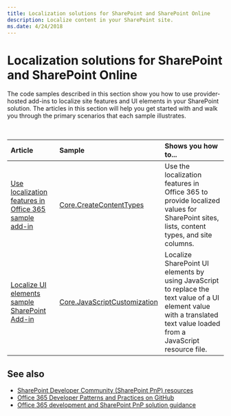 ```yaml
---
title: Localization solutions for SharePoint and SharePoint Online
description: Localize content in your SharePoint site.
ms.date: 4/24/2018
---
```


# Localization solutions for SharePoint and SharePoint Online

The code samples described in this section show you how to use provider-hosted add-ins to localize site features and UI elements in your SharePoint solution. The articles in this section will help you get started with and walk you through the primary scenarios that each sample illustrates. 

<br/>

|Article|Sample|Shows you how to...|
|:-----|:-----|:-----|
|[Use localization features in Office 365 sample add-in](use-localization-features-in-office-365-sample-app.md)|[Core.CreateContentTypes](https://github.com/SharePoint/PnP/tree/master/Samples/Core.CreateContentTypes)|Use the localization features in Office 365 to provide localized values for SharePoint sites, lists, content types, and site columns. |
|[Localize UI elements sample SharePoint Add-in](localize-ui-elements-sample-app-for-sharepoint.md)|[Core.JavaScriptCustomization](https://github.com/SharePoint/PnP/tree/master/Samples/Core.JavaScriptCustomization)|Localize SharePoint UI elements by using JavaScript to replace the text value of a UI element value with a translated text value loaded from a JavaScript resource file. |

## See also
  
- [SharePoint Developer Community (SharePoint PnP) resources](../community/community.md) 
- [Office 365 Developer Patterns and Practices on GitHub](https://github.com/SharePoint/PnP)
- [Office 365 development and SharePoint PnP solution guidance](office-365-development-patterns-and-practices-solution-guidance.md) 